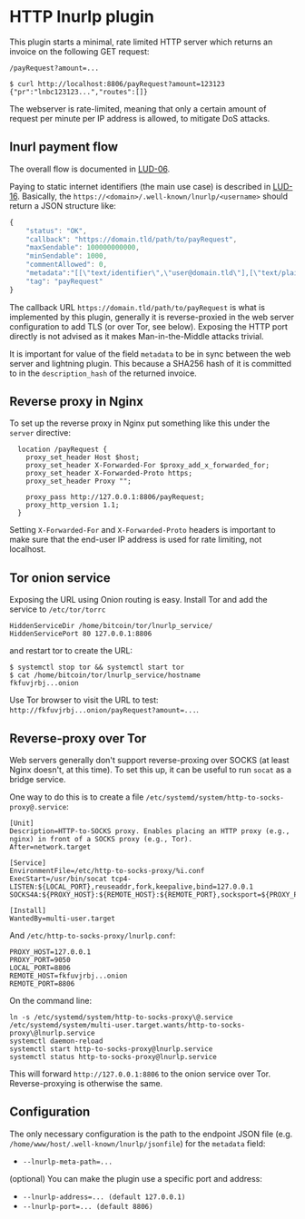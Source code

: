# HTTP lnurlp plugin

This plugin starts a minimal, rate limited HTTP server which returns an invoice on the following GET request:

`/payRequest?amount=...`

```
$ curl http://localhost:8806/payRequest?amount=123123
{"pr":"lnbc123123...","routes":[]}
```

The webserver is rate-limited, meaning that only a certain amount of request per minute per IP address is allowed, to mitigate DoS attacks.

## lnurl payment flow

The overall flow is documented in [LUD-06](https://github.com/fiatjaf/lnurl-rfc/blob/luds/06.md).

Paying to static internet identifiers (the main use case) is described in [LUD-16](https://github.com/fiatjaf/lnurl-rfc/blob/luds/16.md). Basically, the `https://<domain>/.well-known/lnurlp/<username>` should return a JSON structure like:

```javascript
{
    "status": "OK",
    "callback": "https://domain.tld/path/to/payRequest",
    "maxSendable": 100000000000,
    "minSendable": 1000,
    "commentAllowed": 0,
    "metadata":"[[\"text/identifier\",\"user@domain.tld\"],[\"text/plain\",\"Donation to user@domain.tld.\"]]",
    "tag": "payRequest"
}
```

The callback URL `https://domain.tld/path/to/payRequest` is what is implemented by this plugin, generally it is reverse-proxied in the web server configuration to add TLS
(or over Tor, see below). Exposing the HTTP port directly is not advised as it makes Man-in-the-Middle attacks trivial.

It is important for value of the field `metadata` to be in sync between the web server and lightning plugin. This because a SHA256 hash of it is committed to in the `description_hash` of the returned invoice.

## Reverse proxy in Nginx

To set up the reverse proxy in Nginx put something like this under the `server` directive:

```
  location /payRequest {
    proxy_set_header Host $host;
    proxy_set_header X-Forwarded-For $proxy_add_x_forwarded_for;
    proxy_set_header X-Forwarded-Proto https;
    proxy_set_header Proxy "";

    proxy_pass http://127.0.0.1:8806/payRequest;
    proxy_http_version 1.1;
  }
```

Setting `X-Forwarded-For` and `X-Forwarded-Proto` headers is important to make sure that the end-user IP address is used for rate limiting, not localhost.

## Tor onion service

Exposing the URL using Onion routing is easy. Install Tor and add the service to `/etc/tor/torrc`

```
HiddenServiceDir /home/bitcoin/tor/lnurlp_service/
HiddenServicePort 80 127.0.0.1:8806
```

and restart tor to create the URL:

```
$ systemctl stop tor && systemctl start tor
$ cat /home/bitcoin/tor/lnurlp_service/hostname
fkfuvjrbj...onion
```

Use Tor browser to visit the URL to test: `http://fkfuvjrbj...onion/payRequest?amount=...`.

## Reverse-proxy over Tor

Web servers generally don't support reverse-proxing over SOCKS (at least Nginx doesn't, at this time). To set this up, it can be useful to run `socat` as a bridge service.

One way to do this is to create a file `/etc/systemd/system/http-to-socks-proxy@.service`:

```
[Unit]
Description=HTTP-to-SOCKS proxy. Enables placing an HTTP proxy (e.g., nginx) in front of a SOCKS proxy (e.g., Tor).
After=network.target

[Service]
EnvironmentFile=/etc/http-to-socks-proxy/%i.conf
ExecStart=/usr/bin/socat tcp4-LISTEN:${LOCAL_PORT},reuseaddr,fork,keepalive,bind=127.0.0.1 SOCKS4A:${PROXY_HOST}:${REMOTE_HOST}:${REMOTE_PORT},socksport=${PROXY_PORT}

[Install]
WantedBy=multi-user.target
```

And `/etc/http-to-socks-proxy/lnurlp.conf`:

```
PROXY_HOST=127.0.0.1
PROXY_PORT=9050
LOCAL_PORT=8806
REMOTE_HOST=fkfuvjrbj...onion
REMOTE_PORT=8806
```

On the command line:

```
ln -s /etc/systemd/system/http-to-socks-proxy\@.service /etc/systemd/system/multi-user.target.wants/http-to-socks-proxy\@lnurlp.service
systemctl daemon-reload
systemctl start http-to-socks-proxy@lnurlp.service
systemctl status http-to-socks-proxy@lnurlp.service
```

This will forward `http://127.0.0.1:8806` to the onion service over Tor. Reverse-proxying is otherwise the same.

## Configuration

The only necessary configuration is the path to the endpoint JSON file (e.g. `/home/www/host/.well-known/lnurlp/jsonfile`) for the `metadata`
field:

- `--lnurlp-meta-path=...`

(optional) You can make the plugin use a specific port and address:

- `--lnurlp-address=... (default 127.0.0.1)`
- `--lnurlp-port=... (default 8806)`
